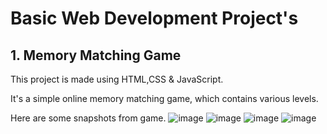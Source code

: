 # Basic Web Development Project's

## 1. Memory Matching Game


This project is made using HTML,CSS &amp; JavaScript.

It's a simple online memory matching game, which contains various levels.
<br>

Here are some snapshots from game.
![image](https://github.com/user-attachments/assets/63fbfc7e-41f8-49af-af4b-493705cc8211)
![image](https://github.com/user-attachments/assets/c4d40102-25b8-44e4-8eba-5e064c93b965)
![image](https://github.com/user-attachments/assets/f4dd62c5-479e-4b62-900c-d9f4fcd116eb)
![image](https://github.com/user-attachments/assets/1b8af1d7-6e27-43b8-bd2c-2d2bdb626e25)

